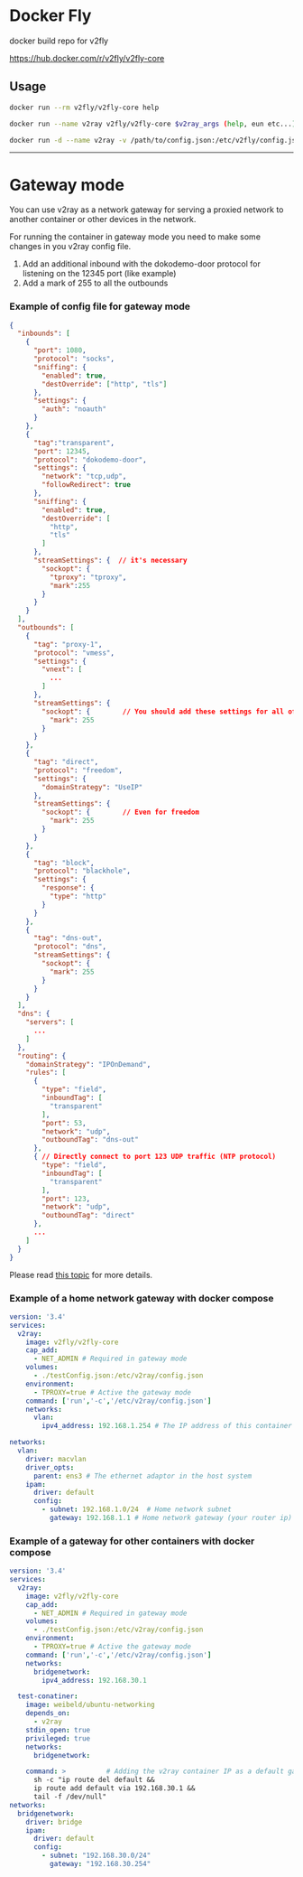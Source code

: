 # Docker Fly

docker build repo for v2fly

https://hub.docker.com/r/v2fly/v2fly-core

## Usage

```bash
docker run --rm v2fly/v2fly-core help

docker run --name v2ray v2fly/v2fly-core $v2ray_args (help, eun etc...)

docker run -d --name v2ray -v /path/to/config.json:/etc/v2fly/config.json -p 10086:10086 v2fly/v2fly-core run -c /etc/v2fly/config.json 
```
---
# Gateway mode
You can use v2ray as a network gateway for serving a proxied network to another container or other devices in the network. 

For running the container in gateway mode you need to make some changes in you v2ray config file.

1. Add an additional inbound with the dokodemo-door protocol for listening on the 12345 port (like example)
2. Add a mark of 255 to all the outbounds

### Example of config file for gateway mode
```json
{
  "inbounds": [
    {
      "port": 1080, 
      "protocol": "socks",
      "sniffing": {
        "enabled": true,
        "destOverride": ["http", "tls"]
      },
      "settings": {
        "auth": "noauth"
      }
    }, 
    {
      "tag":"transparent",
      "port": 12345,
      "protocol": "dokodemo-door",
      "settings": {
        "network": "tcp,udp",
        "followRedirect": true
      },
      "sniffing": {
        "enabled": true,
        "destOverride": [
          "http",
          "tls"
        ]
      },
      "streamSettings": {  // it's necessary
        "sockopt": {
          "tproxy": "tproxy",
          "mark":255
        }
      }
    }
  ],
  "outbounds": [
    {
      "tag": "proxy-1",
      "protocol": "vmess",
      "settings": {
        "vnext": [
          ...
        ]
      },
      "streamSettings": {  
        "sockopt": {        // You should add these settings for all of the outbounds
          "mark": 255
        }
      }
    },
    {
      "tag": "direct",
      "protocol": "freedom",
      "settings": {
        "domainStrategy": "UseIP"
      },
      "streamSettings": {
        "sockopt": {        // Even for freedom 
          "mark": 255
        }
      }      
    },
    {
      "tag": "block",
      "protocol": "blackhole",
      "settings": {
        "response": {
          "type": "http"
        }
      }
    },
    {
      "tag": "dns-out",
      "protocol": "dns",
      "streamSettings": {
        "sockopt": {
          "mark": 255
        }
      }  
    }
  ],
  "dns": {
    "servers": [
      ...
    ]
  },
  "routing": {
    "domainStrategy": "IPOnDemand",
    "rules": [
      {
        "type": "field",
        "inboundTag": [
          "transparent"
        ],
        "port": 53,
        "network": "udp",
        "outboundTag": "dns-out" 
      },    
      { // Directly connect to port 123 UDP traffic (NTP protocol)
        "type": "field",
        "inboundTag": [
          "transparent"
        ],
        "port": 123,
        "network": "udp",
        "outboundTag": "direct" 
      },    
      ...
    ]
  }
}

```

Please read [this topic](https://guide.v2fly.org/app/tproxy.html) for more details.


### Example of a home network gateway with docker compose
```yaml
version: '3.4'
services:
  v2ray:
    image: v2fly/v2fly-core
    cap_add:
      - NET_ADMIN # Required in gateway mode
    volumes:
      - ./testConfig.json:/etc/v2ray/config.json
    environment:
      - TPROXY=true # Active the gateway mode
    command: ['run','-c','/etc/v2ray/config.json']
    networks:
      vlan:
        ipv4_address: 192.168.1.254 # The IP address of this container which other devices can use this IP as a gateway.

networks:
  vlan:
    driver: macvlan
    driver_opts:
      parent: ens3 # The ethernet adaptor in the host system 
    ipam:
      driver: default
      config:
        - subnet: 192.168.1.0/24  # Home network subnet
          gateway: 192.168.1.1 # Home network gateway (your router ip)

```


###  Example of a gateway for other containers with docker compose
```yaml
version: '3.4'
services:
  v2ray:
    image: v2fly/v2fly-core
    cap_add:
      - NET_ADMIN # Required in gateway mode
    volumes:
      - ./testConfig.json:/etc/v2ray/config.json
    environment:
      - TPROXY=true # Active the gateway mode
    command: ['run','-c','/etc/v2ray/config.json']
    networks:
      bridgenetwork:
        ipv4_address: 192.168.30.1

  test-conatiner:
    image: weibeld/ubuntu-networking
    depends_on:
      - v2ray
    stdin_open: true
    privileged: true
    networks:
      bridgenetwork:

    command: >          # Adding the v2ray container IP as a default gateway
      sh -c "ip route del default &&
      ip route add default via 192.168.30.1 &&
      tail -f /dev/null"
networks:
  bridgenetwork:
    driver: bridge
    ipam:
      driver: default
      config:
        - subnet: "192.168.30.0/24"
          gateway: "192.168.30.254"
```